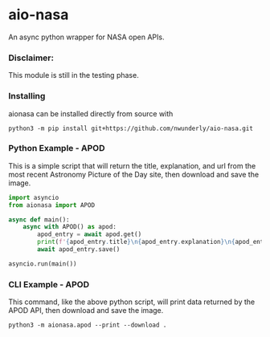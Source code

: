 # aio-nasa
 An async python wrapper for NASA open APIs.

### Disclaimer:
This module is still in the testing phase.

### Installing
aionasa can be installed directly from source with
```
python3 -m pip install git+https://github.com/nwunderly/aio-nasa.git
```

### Python Example - APOD
This is a simple script that will return the title, explanation, and url from the most recent Astronomy Picture of the Day site,
then download and save the image.
```python
import asyncio
from aionasa import APOD

async def main():
    async with APOD() as apod:
        apod_entry = await apod.get()
        print(f'{apod_entry.title}\n{apod_entry.explanation}\n{apod_entry.hdurl}')
        await apod_entry.save()

asyncio.run(main())
```


### CLI Example - APOD
This command, like the above python script, will print data returned by the APOD API, then download and save the image.
```shell script
python3 -m aionasa.apod --print --download .
```
